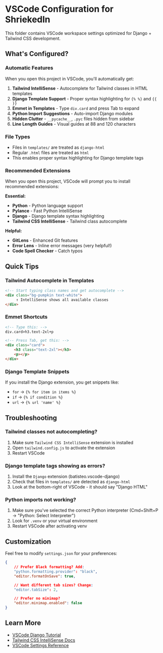 # VSCode Configuration for ShriekedIn

This folder contains VSCode workspace settings optimized for Django + Tailwind CSS development.

## What's Configured?

### Automatic Features
When you open this project in VSCode, you'll automatically get:

1. **Tailwind IntelliSense** - Autocomplete for Tailwind classes in HTML templates
2. **Django Template Support** - Proper syntax highlighting for `{% %}` and `{{ }}`
3. **Emmet in Templates** - Type `div.card` and press Tab to expand
4. **Python Import Suggestions** - Auto-import Django modules
5. **Hidden Clutter** - `__pycache__`, `.pyc` files hidden from sidebar
6. **Line Length Guides** - Visual guides at 88 and 120 characters

### File Types
- Files in `templates/` are treated as `django-html`
- Regular `.html` files are treated as `html`
- This enables proper syntax highlighting for Django template tags

### Recommended Extensions
When you open this project, VSCode will prompt you to install recommended extensions:

**Essential:**
- **Python** - Python language support
- **Pylance** - Fast Python IntelliSense
- **Django** - Django template syntax highlighting
- **Tailwind CSS IntelliSense** - Tailwind class autocomplete

**Helpful:**
- **GitLens** - Enhanced Git features
- **Error Lens** - Inline error messages (very helpful!)
- **Code Spell Checker** - Catch typos

## Quick Tips

### Tailwind Autocomplete in Templates
```html
<!-- Start typing class names and get autocomplete -->
<div class="bg-pumpkin text-white">
     ↑ IntelliSense shows all available classes
</div>
```

### Emmet Shortcuts
```html
<!-- Type this: -->
div.card>h3.text-2xl+p

<!-- Press Tab, get this: -->
<div class="card">
    <h3 class="text-2xl"></h3>
    <p></p>
</div>
```

### Django Template Snippets
If you install the Django extension, you get snippets like:
- `for` → `{% for item in items %}`
- `if` → `{% if condition %}`
- `url` → `{% url 'name' %}`

## Troubleshooting

### Tailwind classes not autocompleting?
1. Make sure `Tailwind CSS IntelliSense` extension is installed
2. Open `tailwind.config.js` to activate the extension
3. Restart VSCode

### Django template tags showing as errors?
1. Install the `Django` extension (batisteo.vscode-django)
2. Check that files in `templates/` are detected as `django-html`
3. Look at the bottom-right of VSCode - it should say "Django HTML"

### Python imports not working?
1. Make sure you've selected the correct Python interpreter (Cmd+Shift+P → "Python: Select Interpreter")
2. Look for `.venv` or your virtual environment
3. Restart VSCode after activating venv

## Customization

Feel free to modify `settings.json` for your preferences:

```json
{
    // Prefer Black formatting? Add:
    "python.formatting.provider": "black",
    "editor.formatOnSave": true,

    // Want different tab sizes? Change:
    "editor.tabSize": 2,

    // Prefer no minimap?
    "editor.minimap.enabled": false
}
```

## Learn More

- [VSCode Django Tutorial](https://code.visualstudio.com/docs/python/tutorial-django)
- [Tailwind CSS IntelliSense Docs](https://marketplace.visualstudio.com/items?itemName=bradlc.vscode-tailwindcss)
- [VSCode Settings Reference](https://code.visualstudio.com/docs/getstarted/settings)
